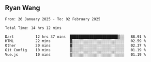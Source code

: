 ## Ryan Wang

<!--START_SECTION:waka-->

```txt
From: 26 January 2025 - To: 02 February 2025

Total Time: 14 hrs 12 mins

Dart          12 hrs 37 mins  ██████████████████████▒░░   88.91 %
HTML          22 mins         ▓░░░░░░░░░░░░░░░░░░░░░░░░   02.59 %
Other         20 mins         ▓░░░░░░░░░░░░░░░░░░░░░░░░   02.37 %
Git Config    10 mins         ▒░░░░░░░░░░░░░░░░░░░░░░░░   01.19 %
Vue.js        10 mins         ▒░░░░░░░░░░░░░░░░░░░░░░░░   01.19 %
```

<!--END_SECTION:waka-->

